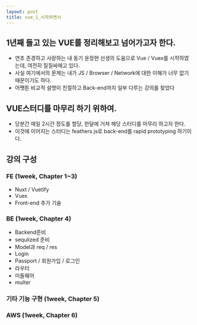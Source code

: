 ```yaml
---
layout: post
title: vue_1_시작하면서
---
```


## 1년째 들고 있는 VUE를 정리해보고 넘어가고자 한다.

- 연초 존경하고 사랑하는 내 동기 윤정현 선생의 도움으로 Vue / Vuex를 시작하였는데, 여전히 질질싸매고 있다.
- 사실 여기에서의 문제는 내가 JS / Browser / Network에 대한 이해가 너무 없기 때문이기도 하다.
- 어쨋튼 비교적 설명이 친절하고 Back-end까지 일부 다루는 강의를 찾았다

## VUE스터디를 마무리 하기 위하여.

- 당분간 매일 2시간 정도를 할당, 한달에 거쳐 해당 스터디를 마무리 하고자 한다.
- 이것에 이어지는 스터디는 feathers js로 back-end를 rapid prototyping 하기이다.

## 강의 구성

### FE (1week, Chapter 1~3)

- Nuxt / Vuetify
- Vuex
- Front-end 추가 기술

### BE (1week, Chapter 4)

- Backend준비
- sequlized 준비
- Model과 req / res
- Login
- Passport / 회원가입 / 로그인
- 라우터
- 미들웨어
- multer

### 기타 기능 구현 (1week, Chapter 5)

### AWS (1week, Chapter 6)
